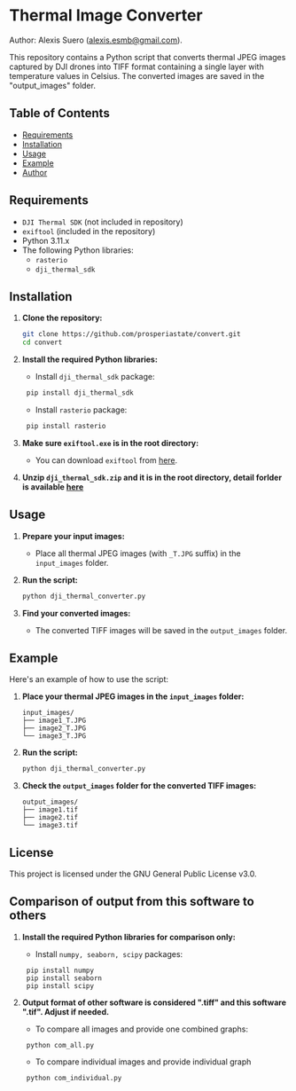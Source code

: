 # Thermal Image Converter
Author: Alexis Suero (alexis.esmb@gmail.com).

This repository contains a Python script that converts thermal JPEG images captured by DJI drones into TIFF format containing a single layer with temperature values in Celsius. The converted images are saved in the "output_images" folder.

## Table of Contents
- [Requirements](#requirements)
- [Installation](#installation)
- [Usage](#usage)
- [Example](#example)
- [Author](#author)

## Requirements
- `DJI Thermal SDK` (not included in repository)
- `exiftool` (included in the repository)
- Python 3.11.x
- The following Python libraries:
  - `rasterio`
  - `dji_thermal_sdk`

## Installation
1. **Clone the repository:**

    ```sh
    git clone https://github.com/prosperiastate/convert.git
    cd convert
    ```
    
2. **Install the required Python libraries:**

   - Install `dji_thermal_sdk` package:
   ```sh
    pip install dji_thermal_sdk
   ```

   - Install `rasterio` package:
   ```sh
    pip install rasterio
   ```

3. **Make sure `exiftool.exe` is in the root directory:**
    - You can download `exiftool` from [here](https://exiftool.org/).

4. **Unzip `dji_thermal_sdk.zip` and it is in the root directory, detail forlder is available [here](https://www.dji.com/global/downloads/softwares/dji-thermal-sdk)**

## Usage
1. **Prepare your input images:**
    - Place all thermal JPEG images (with `_T.JPG` suffix) in the `input_images` folder.

2. **Run the script:**
    ```sh
    python dji_thermal_converter.py
    ```

3. **Find your converted images:**
    - The converted TIFF images will be saved in the `output_images` folder.

## Example
Here's an example of how to use the script:
1. **Place your thermal JPEG images in the `input_images` folder:**
    ```
    input_images/
    ├── image1_T.JPG
    ├── image2_T.JPG
    └── image3_T.JPG
    ```

2. **Run the script:**
    ```sh
    python dji_thermal_converter.py
    ```

3. **Check the `output_images` folder for the converted TIFF images:**
    ```
    output_images/
    ├── image1.tif
    ├── image2.tif
    └── image3.tif
    ```

## License
This project is licensed under the GNU General Public License v3.0.


## Comparison of output from this software to others 


1. **Install the required Python libraries for comparison only:**

   - Install `numpy, seaborn, scipy` packages:
   ```
    pip install numpy
    pip install seaborn
    pip install scipy
   ```

2. **Output format of other software is considered ".tiff" and this software ".tif". Adjust if needed.**

   - To compare all images and provide one combined graphs: 

   ```
    python com_all.py
   ```
   - To compare individual images and provide individual graph

   ``` 
    python com_individual.py
   ```
    
    